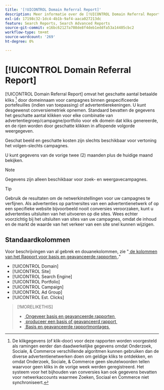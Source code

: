```yaml
---
title: '[!UICONTROL Domain Referral Report]'
description: Meer informatie over de [!UICONTROL Domain Referral Report] .
exl-id: 17198c32-1dc4-4b1b-9af4-aaca027213dc
feature: Search Reports, Search Advanced Reports
source-git-commit: e16bc62127a708de8f4deb1eddfa53a14405cbc2
workflow-type: tm+mt
source-wordcount: '269'
ht-degree: 0%

---
```


# [!UICONTROL Domain Referral Report]

<!-- If we remove this report, also remove concept topic "Domain Optimization." -->

[!UICONTROL Domain Referral Report] omvat het geschatte aantal betaalde kliks [^1 ] door domeinnaam voor campagnes binnen gespecificeerde portefeuilles (indien van toepassing) of advertentierekeningen. U kunt desgewenst conversiemetriek opnemen. Standaard bevatten de gegevens het geschatte aantal klikken voor elke combinatie van advertentiegroep/campagne/portfolio voor elk domein dat kliks genereerde, en de rijen worden door geschatte klikken in aflopende volgorde weergegeven.

Geschat beeld en geschatte kosten zijn slechts beschikbaar voor vertoning het volgen-slechts campagnes.

U kunt gegevens van de vorige twee (2) maanden plus de huidige maand bekijken.

>[!NOTE]
>
>Gegevens zijn alleen beschikbaar voor zoek- en weergavecampagnes.

>[!TIP]
>
>Gebruik de resultaten om de netwerkinstellingen voor uw campagnes te verfijnen. Als advertenties op partnersites van een advertentienetwerk of op een specifieke website bijvoorbeeld nooit conversies veroorzaken, kunt u advertenties uitsluiten van het uitvoeren op die sites. Wees echter voorzichtig bij het uitsluiten van sites van uw campagnes, omdat de inhoud en de markt de waarde van het verkeer van een site snel kunnen wijzigen.

[^1 ]: De klikgegevens (of klik-door) voor deze rapporten worden voorgesteld als ramingen eerder dan daadwerkelijke gegevens omdat Onderzoek, Sociale, &amp; Commerce verschillende algoritmen kunnen gebruiken dan de diverse advertentienetwerken doen om geldige kliks te ontdekken, en omdat Onderzoek, Sociale, &amp; Commerce geen sleutelwoorden tellen waarvoor geen kliks in de vorige week werden geregistreerd. Het systeem voor het bijhouden van conversies kan ook gegevens bevatten voor netwerkaccounts waarmee Zoeken, Sociaal en Commerce niet synchroniseert.

## Standaardkolommen

Voor beschrijvingen van al gebrek en douanekolommen, zie &quot;[&#x200B; de kolommen van het Rapport voor basis en geavanceerde rapporten &#x200B;](basic-advanced-report-columns.md).&quot;

* [!UICONTROL Domain]
* [!UICONTROL Site]
* [!UICONTROL Search Engine]
* [!UICONTROL Portfolio]
* [!UICONTROL Campaign]
* [!UICONTROL Ad Group]
* [!UICONTROL Est. Clicks]

>[!MORELIKETHIS]
>
>* [&#x200B; Ongeveer basis en geavanceerde rapporten &#x200B;](basic-advanced-report-about.md)
>* [&#x200B; produceer een basis of geavanceerd rapport &#x200B;](basic-advanced-report-generate.md)
>* [&#x200B; Basis en geavanceerde rapportmontages &#x200B;](basic-advanced-report-settings.md)

